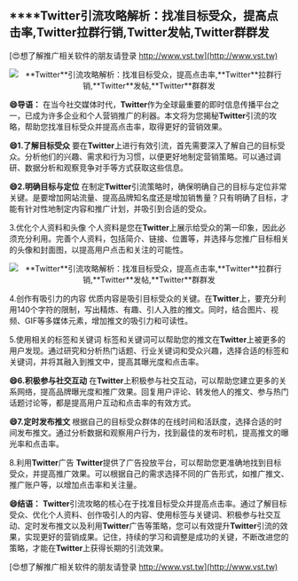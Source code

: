 ## ****Twitter**引流攻略解析：找准目标受众，提高点击率,**Twitter**拉群行销,**Twitter**发帖,**Twitter**群群发**

[😍想了解推广相关软件的朋友请登录 http://www.vst.tw](http://www.vst.tw)

 <center><img src="https://vst.tw/MP4/tuiguang/png/1.png" alt="**Twitter**引流攻略解析：找准目标受众，提高点击率,**Twitter**拉群行销,**Twitter**发帖,**Twitter**群群发"></center>

**😄导语：**
在当今社交媒体时代，**Twitter**作为全球最重要的即时信息传播平台之一，已成为许多企业和个人营销推广的利器。本文将为您揭秘**Twitter**引流的攻略，帮助您找准目标受众并提高点击率，取得更好的营销效果。

**😄1.了解目标受众**
要在**Twitter**上进行有效引流，首先需要深入了解自己的目标受众。分析他们的兴趣、需求和行为习惯，以便更好地制定营销策略。可以通过调研、数据分析和观察竞争对手等方式获取这些信息。

**😄2.明确目标与定位**
在制定**Twitter**引流策略时，确保明确自己的目标与定位非常关键。是要增加网站流量、提高品牌知名度还是增加销售量？只有明确了目标，才能有针对性地制定内容和推广计划，并吸引到合适的受众。

3.优化个人资料和头像
个人资料是您在**Twitter**上展示给受众的第一印象，因此必须充分利用。完善个人资料，包括简介、链接、位置等，并选择与您推广目标相关的头像和封面图，以提高用户点击和关注的可能性。

 <center><img src="https://vst.tw/MP4/tuiguang/png/5.png" alt="**Twitter**引流攻略解析：找准目标受众，提高点击率,**Twitter**拉群行销,**Twitter**发帖,**Twitter**群群发"></center>

4.创作有吸引力的内容
优质内容是吸引目标受众的关键。在**Twitter**上，要充分利用140个字符的限制，写出精炼、有趣、引人入胜的推文。同时，结合图片、视频、GIF等多媒体元素，增加推文的吸引力和可读性。

5.使用相关的标签和关键词
标签和关键词可以帮助您的推文在**Twitter**上被更多的用户发现。通过研究和分析热门话题、行业关键词和受众兴趣，选择合适的标签和关键词，并将其融入到推文中，提高其曝光度和点击率。

**😄6.积极参与社交互动**
在**Twitter**上积极参与社交互动，可以帮助您建立更多的关系网络，提高品牌曝光度和推广效果。回复用户评论、转发他人的推文、参与热门话题讨论等，都是提高用户互动和点击率的有效方式。

**😄7.定时发布推文**
根据自己的目标受众群体的在线时间和活跃度，选择合适的时间发布推文。通过分析数据和观察用户行为，找到最佳的发布时机，提高推文的曝光率和点击率。

8.利用**Twitter**广告
**Twitter**提供了广告投放平台，可以帮助您更准确地找到目标受众，并提高推广效果。可以根据自己的需求选择不同的广告形式，如推广推文、推广账户等，以增加点击率和关注量。

**😄结语：**
**Twitter**引流攻略的核心在于找准目标受众并提高点击率。通过了解目标受众、优化个人资料、创作吸引人的内容、使用标签与关键词、积极参与社交互动、定时发布推文以及利用**Twitter**广告等策略，您可以有效提升**Twitter**引流的效果，实现更好的营销成果。记住，持续的学习和调整是成功的关键，不断改进您的策略，才能在**Twitter**上获得长期的引流效果。

[😍想了解推广相关软件的朋友请登录 http://www.vst.tw](http://www.vst.tw)



